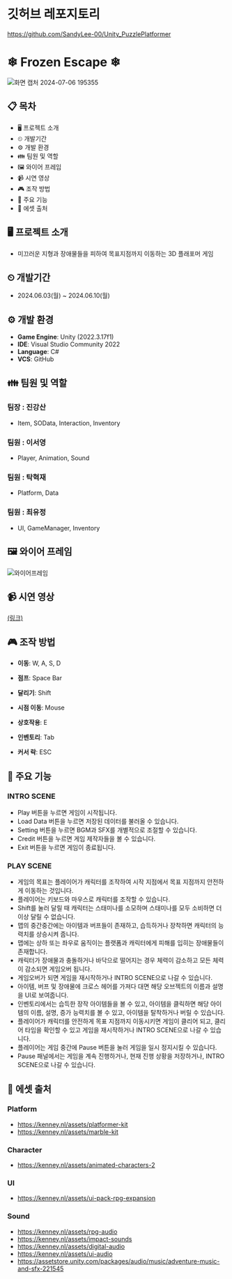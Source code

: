 # 깃허브 레포지토리
https://github.com/SandyLee-00/Unity_PuzzlePlatformer

# ❄ Frozen Escape ❄
![화면 캡처 2024-07-06 195355](https://github.com/SandyLee-00/Portfolio/assets/42234609/19265f4e-7ce5-4122-b25d-101ac9a8db78)

  
## 📋 목차
- 🖥 프로젝트 소개
- ⏲ 개발기간
- ⚙ 개발 환경
- 👪 팀원 및 역할
- 🖼 와이어 프레임
- 📹 시연 영상
- 🎮 조작 방법
- 📖 주요 기능
- 📌 에셋 출처

## 🖥 프로젝트 소개
- 미끄러운 지형과 장애물들을 피하여 목표지점까지 이동하는 3D 플래포머 게임 

## ⏲ 개발기간
- 2024.06.03(월) ~ 2024.06.10(월)

## ⚙ 개발 환경
- **Game Engine**: Unity (2022.3.17f1)
- **IDE**: Visual Studio Community 2022
- **Language**: C#
- **VCS**: GitHub

## 👪 팀원 및 역할
### 팀장 : 진강산
- Item, SOData, Interaction, Inventory
  
### 팀원 : 이서영
- Player, Animation, Sound
  
### 팀원 : 탁혁재
- Platform, Data

### 팀원 : 최유정
- UI, GameManager, Inventory

## 🖼 와이어 프레임
![와이어프레임](https://github.com/SandyLee-00/Unity_PuzzlePlatformer/assets/159543415/f88ed30f-19e0-4338-9b99-f24041b3b53a)

## 📹 시연 영상
[(링크)](https://www.youtube.com/watch?v=Sffyg8J8WI4)

## 🎮 조작 방법
- **이동**: W, A, S, D

- **점프**: Space Bar

- **달리기**: Shift

- **시점 이동**: Mouse

- **상호작용**: E

- **인벤토리**: Tab

- **커서 락**: ESC

## 📖 주요 기능
### INTRO SCENE
- Play 버튼을 누르면 게임이 시작됩니다.
- Load Data 버튼을 누르면 저장된 데이터를 불러올 수 있습니다.
- Setting 버튼을 누르면 BGM과 SFX를 개별적으로 조절할 수 있습니다.
- Credit 버튼을 누르면 게임 제작자들을 볼 수 있습니다.
- Exit 버튼을 누르면 게임이 종료됩니다.

### PLAY SCENE
- 게임의 목표는 플레이어가 캐릭터를 조작하여 시작 지점에서 목표 지점까지 안전하게 이동하는 것입니다.
- 플레이어는 키보드와 마우스로 캐릭터를 조작할 수 있습니다.
- Shift를 눌러 달릴 때 캐릭터는 스태미나를 소모하며 스태미나를 모두 소비하면 더 이상 달릴 수 없습니다.
- 맵의 중간중간에는 아이템과 버프들이 존재하고, 습득하거나 장착하면 캐릭터의 능력치를 상승시켜 줍니다.
- 맵에는 상하 또는 좌우로 움직이는 플랫폼과 캐릭터에게 피해를 입히는 장애물들이 존재합니다.
- 캐릭터가 장애물과 충돌하거나 바닥으로 떨어지는 경우 체력이 감소하고 모든 체력이 감소되면 게임오버 됩니다.
- 게임오버가 되면 게임을 재시작하거나 INTRO SCENE으로 나갈 수 있습니다.
- 아이템, 버프 및 장애물에 크로스 헤어를 가져다 대면 해당 오브젝트의 이름과 설명을 UI로 보여줍니다.
- 인벤토리에서는 습득한 장작 아이템들을 볼 수 있고, 아이템을 클릭하면 해당 아이템의 이름, 설명, 증가 능력치를 볼 수 있고, 아이템을 탈착하거나 버릴 수 있습니다.
- 플레이어가 캐릭터를 안전하게 목표 지점까지 이동시키면 게임이 클리어 되고, 클리어 타임을 확인할 수 있고 게임을 재시작하거나 INTRO SCENE으로 나갈 수 있습니다.
- 플레이어는 게임 중간에 Pause 버튼을 눌러 게임을 일시 정지시킬 수 있습니다.
- Pause 패널에서는 게임을 계속 진행하거나, 현재 진행 상황을 저장하거나, INTRO SCENE으로 나갈 수 있습니다.

## 📌 에셋 출처
### Platform
- https://kenney.nl/assets/platformer-kit
- https://kenney.nl/assets/marble-kit

### Character
- https://kenney.nl/assets/animated-characters-2

### UI
- https://kenney.nl/assets/ui-pack-rpg-expansion

### Sound
- https://kenney.nl/assets/rpg-audio
- https://kenney.nl/assets/impact-sounds
- https://kenney.nl/assets/digital-audio
- https://kenney.nl/assets/ui-audio
- https://assetstore.unity.com/packages/audio/music/adventure-music-and-sfx-221545
